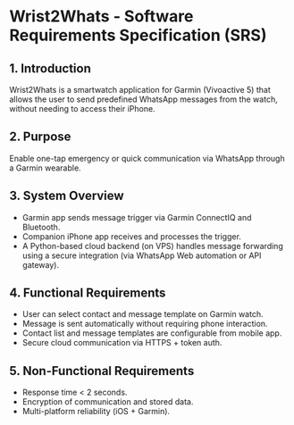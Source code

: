 # Wrist2Whats - Software Requirements Specification (SRS)

## 1. Introduction
Wrist2Whats is a smartwatch application for Garmin (Vivoactive 5) that allows the user to send predefined WhatsApp messages from the watch, without needing to access their iPhone.

## 2. Purpose
Enable one-tap emergency or quick communication via WhatsApp through a Garmin wearable.

## 3. System Overview
- Garmin app sends message trigger via Garmin ConnectIQ and Bluetooth.
- Companion iPhone app receives and processes the trigger.
- A Python-based cloud backend (on VPS) handles message forwarding using a secure integration (via WhatsApp Web automation or API gateway).

## 4. Functional Requirements
- User can select contact and message template on Garmin watch.
- Message is sent automatically without requiring phone interaction.
- Contact list and message templates are configurable from mobile app.
- Secure cloud communication via HTTPS + token auth.

## 5. Non-Functional Requirements
- Response time < 2 seconds.
- Encryption of communication and stored data.
- Multi-platform reliability (iOS + Garmin).
